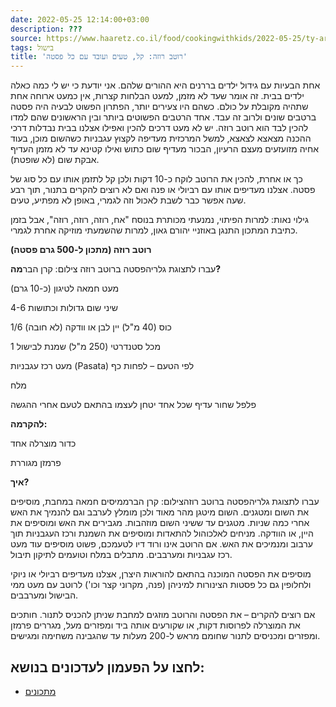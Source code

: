 ```yaml
---
date: 2022-05-25 12:14:00+03:00
description: ???
source: https://www.haaretz.co.il/food/cookingwithkids/2022-05-25/ty-article/00000180-fab8-d10e-adec-ffbda4670000
tags: בישול
title: 'רוטב רוזה: קל, טעים ועובד עם כל פסטה'
---
```


אחת הבעיות עם גידול ילדים בררנים היא ההורים שלהם. אני יודעת כי יש לי כמה כאלה ילדים בבית. זה אומר שעד לא מזמן, למעט הבלחות קצרות, אין כמעט ארוחה אחת שתהיה מקובלת על כולם. כשהם היו צעירים יותר, הפתרון הפשוט לבעיה היה פסטה ברטבים שונים ולרוב זה עבד. אחד הרטבים הפשוטים ביותר ובין הראשונים שהם למדו להכין לבד הוא רוטב רוזה. יש לא מעט דרכים להכין ואפילו אצלנו בבית נבדלות דרכי ההכנה מצאצא לצאצא, למשל המרכזית מעדיפה לקצוץ עגבניות כשהשום מוכן, בעוד אחיה מזועזעים מעצם הרעיון, הבכור מעדיף שום כתוש ואילו קטינא עד לא מזמן העדיף אבקת שום (לא שופטת).

כך או אחרת, להכין את הרוטב לוקח כ-10 דקות ולכן קל לתזמן אותו עם כל סוג של פסטה. אצלנו מעדיפים אותו עם רביולי או פנה ואם לא רוצים להקרים בתנור, תוך רבע שעה אפשר כבר לשבת לאכול וזה לגמרי, באופן לא מפתיע, טעים. 

גילוי נאות: למרות הפיתוי, נמנעתי מכותרת בנוסח "אח, רוזה, רוזה, רוזה", אבל בזמן כתיבת המתכון התנגן באוזניי יהורם גאון, למרות שהשמעתי מוזיקה אחרת לגמרי.

**רוטב רוזה (מתכון ל-500 גרם פסטה)**

 עברו לתצוגת גלריהפסטה ברוטב רוזה צילום: קרן הבר**מה?**

מעט חמאה לטיגון (כ-10 גרם)

4-6 שיני שום גדולות וכתושות

1/6 כוס (40 מ"ל) יין לבן או וודקה (לא חובה)

1 מכל סטנדרטי (250 מ"ל) שמנת לבישול

מעט רכז עגבניות (Pasata) לפי הטעם – לפחות כף

מלח

פלפל שחור עדיף שכל אחד יטחן לעצמו בהתאם לטעם אחרי ההגשה

**להקרמה:**

כדור מוצרלה אחד

פרמזן מגוררת

**איך?**

 עברו לתצוגת גלריהפסטה ברוטב רוזהצילום: קרן הברממיסים חמאה במחבת, מוסיפים את השום ומטגנים. השום מיטגן מהר מאוד ולכן מומלץ לערבב וגם להנמיך את האש אחרי כמה שניות. מטגנים עד ששיני השום מוזהבות. מגבירים את האש ומוסיפים את היין, או הוודקה. מניחים לאלכוהול להתאדות ומוסיפים את השמנת ורכז העגבניות תוך ערבוב ומנמיכים את האש. אם הרוטב אינו ורוד דיו לטעמכם, פשוט מוסיפים עוד מעט רכז עגבניות ומערבבים. מתבלים במלח וטועמים לתיקון תיבול.

מוסיפים את הפסטה המוכנה בהתאם להוראות היצרן, אצלנו מעדיפים רביולי או ניוקי ולחלופין גם כל פסטות הצינורות למיניהן (פנה, מקרוני קצר וכו') לרוטב עם מעט ממי הבישול ומערבבים.

אם רוצים להקרים – את הפסטה והרוטב מוזגים למחבת שניתן להכניס לתנור. חותכים את המוצרלה לפרוסות דקות, או שקורעים אותה ביד ומפזרים מעל, מגררים פרמזן ומפזרים ומכניסים לתנור שחומם מראש ל-200 מעלות עד שהגבינה משחימה ומגישים.

לחצו על הפעמון לעדכונים בנושא:
------------------------------

* [מתכונים](/ty-tag/recipes-0000017f-da28-dea8-a77f-de6a4ba50000)
